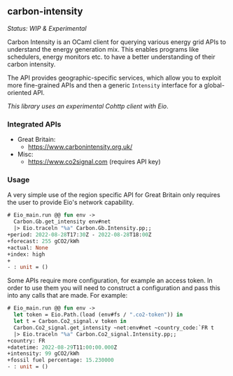 carbon-intensity
----------------

*Status: WIP & Experimental*

Carbon Intensity is an OCaml client for querying various energy grid APIs to understand the energy generation mix. This enables programs like schedulers, energy monitors etc. to have a better understanding of their carbon intensity.

The API provides geographic-specific services, which allow you to exploit more fine-grained APIs and then a generic `Intensity` interface for a global-oriented API.

*This library uses an experimental Cohttp client with Eio*.

### Integrated APIs

 - Great Britain:
    + https://www.carbonintensity.org.uk/
 - Misc:
    + https://www.co2signal.com (requires API key)

### Usage

A very simple use of the region specific API for Great Britain only requires the user to provide Eio's network capability.

<!-- $MDX skip -->
```ocaml
# Eio_main.run @@ fun env ->
  Carbon.Gb.get_intensity env#net
  |> Eio.traceln "%a" Carbon.Gb.Intensity.pp;;
+period: 2022-08-28T17:30Z - 2022-08-28T18:00Z
+forecast: 255 gCO2/kWh
+actual: None
+index: high
+
- : unit = ()
```

Some APIs require more configuration, for example an access token. In order to use them you will need to construct a configuration and pass this into any calls that are made. For example:

<!-- $MDX skip -->
```ocaml
# Eio_main.run @@ fun env ->
  let token = Eio.Path.(load (env#fs / ".co2-token")) in
  let t = Carbon.Co2_signal.v token in
  Carbon.Co2_signal.get_intensity ~net:env#net ~country_code:`FR t
  |> Eio.traceln "%a" Carbon.Co2_signal.Intensity.pp;;
+country: FR
+datetime: 2022-08-29T11:00:00.000Z
+intensity: 99 gCO2/kWh
+fossil fuel percentage: 15.230000
- : unit = ()
```
